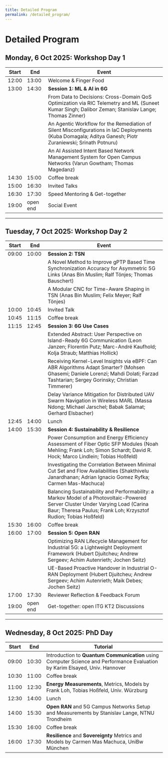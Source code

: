 ```yaml
---
title: Detailed Program
permalink: /detailed_program/
---
```


# Detailed Program

## Monday, 6 Oct 2025: Workshop Day 1

| Start       | End         | Event                            | 
| ----------- | ----------- | -----------------                |
| 12:00       | 13:00       | Welcome & Finger Food            |
| 13:00       | 14:30       | **Session 1: ML & AI in 6G** |          
|       |    | From Data to Decisions: Cross-Domain QoS Optimization via RIC Telemetry and ML (Suneet Kumar Singh; Dalibor Zeman; Stanislav Lange; Thomas Zinner) |
|       |    |  An Agentic Workflow for the Remediation of Silent Misconfigurations in IaC Deployments (Kuba Domagala; Aditya Ganesh; Piotr Zuraniewski; Srinath Potnuru) |
|       |    |  An AI Assisted Intent Based Network Management System for Open Campus Networks (Varun Gowtham; Thomas Magedanz) |
| 14:30       | 15:00       | Coffee break                     |
| 15:00       | 16:30       | Invited Talks                    |
| 16:30       | 17:30       | Speed Mentoring & Get-together   |
| 19:00       | open end    | Social Event                     |

***

## Tuesday, 7 Oct 2025: Workshop Day 2

| Start       | End         | Event                  | 
| ----------- | ----------- | -----------------      |
| 09:00       | 10:00       | **Session 2: TSN**    |
|       |    | A Novel Method to Improve gPTP Based Time Synchronization Accuracy for Asymmetric 5G Links (Anas Bin Muslim; Ralf Tönjes; Thomas Bauschert) |
|       |    | A Modular CNC for Time-Aware Shaping in TSN (Anas Bin Muslim; Felix Meyer; Ralf Tönjes) |
| 10:00       | 10:45       | Invited Talk           |
| 10:45       | 11:15       | Coffee break           |
| 11:15       | 12:45       | **Session 3:  6G Use Cases**    |
|       |    | Extended Abstract: User Perspective on Island-Ready 6G Communication (Leon Janzen; Florentin Putz; Marc-André Kaufhold; Kolja Straub; Matthias Hollick)|
|       |    | Receiving Kernel-Level Insights via eBPF: Can ABR Algorithms Adapt Smarter? (Mohsen Ghasemi; Daniele Lorenzi; Mahdi Dolati; Farzad Tashtarian; Sergey Gorinsky; Christian Timmerer)|
|       |    | Delay Variance Mitigation for Distributed UAV Swarm Navigation in Wireless MARL (Massa Ndong; Michael Jarschel; Babak Salamat; Gerhard Elsbacher)|
| 12:45       | 14:00       | Lunch                  |
| 14:00       | 15:30       | **Session 4: Sustainability & Resilience**    |
|       |    |  Power Consumption and Energy Efficiency Assessment of Fiber Optic SFP Modules (Noah Mehling; Frank Loh; Simon Schardt; David R. Hock; Marco Lindlein; Tobias Hoßfeld)|
|       |    |  Investigating the Correlation Between Minimal Cut Set and Flow Availabilities (Shakthivelu Janardhanan; Adrian Ignacio Gomez Ryfka; Carmen Mas-Machuca)|
|       |    |  Balancing Sustainability and Performability: a Markov Model of a Photovoltaic-Powered Server Cluster Under Varying Load (Carina Baur; Theresa Paulus; Frank Loh; Krzysztof Rudion; Tobias Hoßfeld)|
| 15:30       | 16:00       | Coffee break           |
| 16:00       | 17:00       | **Session 5: Open RAN**    |
|       |    |   Optimizing RAN Lifecycle Management for Industrial 5G: a Lightweight Deployment Framework (Hubert Djuitcheu; Andrew Sergeev; Achim Autenrieth; Jochen Seitz)|
|       |    |   UE-Based Proactive Handover in Industrial O-RAN Deployment (Hubert Djuitcheu; Andrew Sergeev; Achim Autenrieth; Maik Debes; Jochen Seitz)|
| 17:00       | 17:30       | Reviewer Reflection & Feedback Forum    |
| 19:00       | open end    | Get-together: open ITG KT2 Discussions    |

***

## Wednesday, 8 Oct 2025: PhD Day

| Start       | End         | Tutorial                  | 
| ----------- | ----------- | -----------------      |
| 09:00       | 10:30       |  Introduction to **Quantum Communication** using Computer Science and Performance Evaluation by Karim Elsayed, Univ. Hannover|
| 10:30       | 11:00       | Coffee break           |
| 11:00       | 12:30       |  **Energy Measurements**, Metrics, Models by Frank Loh, Tobias Hoßfeld, Univ. Würzburg |
| 12:30       | 14:00       | Lunch                  |
| 14:00       | 15:30       |  **Open RAN** and 5G Campus Networks Setup and Measurements by Stanislav Lange, NTNU Trondheim |
| 15:30       | 16:00       | Coffee break           |
| 16:00       | 17:30       | **Resilience** and **Sovereignty** Metrics and Models by Carmen Mas Machuca, UniBw München      |




